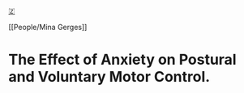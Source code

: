 [🇿](zotero://select/library/items/HSEU8D4A)

[[People/Mina Gerges]] 
# The Effect of Anxiety on Postural and Voluntary Motor Control.

